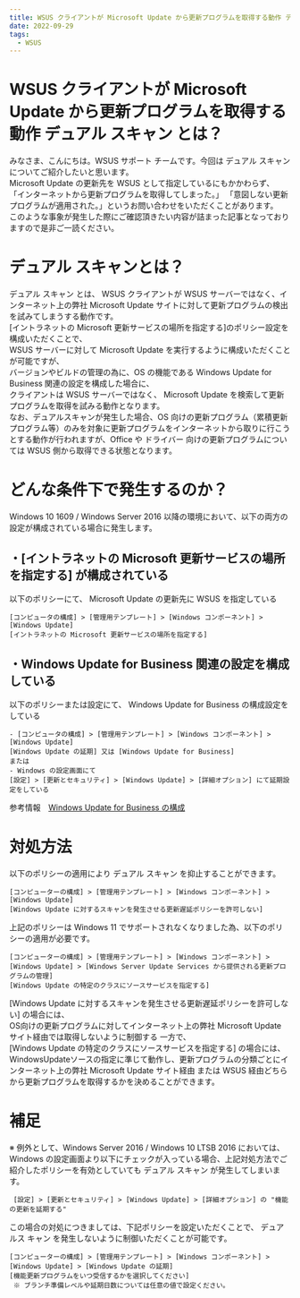 ```yaml
---
title: WSUS クライアントが Microsoft Update から更新プログラムを取得する動作 デュアル スキャン とは？
date: 2022-09-29
tags:
  - WSUS
---
```


# WSUS クライアントが Microsoft Update から更新プログラムを取得する動作 デュアル スキャン とは？  
みなさま、こんにちは。WSUS サポート チームです。今回は デュアル スキャン についてご紹介したいと思います。  
Microsoft Update の更新先を WSUS として指定しているにもかかわらず、  
「インターネットから更新プログラムを取得してしまった。」 「意図しない更新プログラムが適用された。」というお問い合わせをいただくことがあります。  
このような事象が発生した際にご確認頂きたい内容が詰まった記事となっておりますので是非ご一読ください。　　

# デュアル スキャンとは？  
デュアル スキャン とは、 WSUS クライアントが WSUS サーバーではなく、インターネット上の弊社 Microsoft Update サイトに対して更新プログラムの検出を試みてしまうする動作です。  
[イントラネットの Microsoft 更新サービスの場所を指定する]のポリシー設定を構成いただくことで、  
WSUS サーバーに対して Microsoft Update を実行するように構成いただくことが可能ですが、  
バージョンやビルドの管理の為に、OS の機能である Windows Update for Business 関連の設定を構成した場合に、  
クライアントは WSUS サーバーではなく、 Microsoft Update を検索して更新プログラムを取得を試みる動作となります。  
なお、デュアルスキャンが発生した場合、OS 向けの更新プログラム（累積更新プログラム等）のみを対象に更新プログラムをインターネットから取りに行こうとする動作が行われますが、Office や ドライバー 向けの更新プログラムについては WSUS 側から取得できる状態となります。

# どんな条件下で発生するのか？  
Windows 10 1609 / Windows Server 2016 以降の環境において、以下の両方の設定が構成されている場合に発生します。    

## ・[イントラネットの Microsoft 更新サービスの場所を指定する] が構成されている  
以下のポリシーにて、 Microsoft Update の更新先に WSUS を指定している  
```
[コンピュータの構成] > [管理用テンプレート] > [Windows コンポーネント] > [Windows Update]   
[イントラネットの Microsoft 更新サービスの場所を指定する]   
```
## ・Windows Update for Business 関連の設定を構成している  
以下のポリシーまたは設定にて、 Windows Update for Business の構成設定をしている  
 ```
- [コンピュータの構成] > [管理用テンプレート] > [Windows コンポーネント] > [Windows Update]   
[Windows Update の延期] 又は [Windows Update for Business]   
 または  
- Windows の設定画面にて
[設定] > [更新とセキュリティ] > [Windows Update] > [詳細オプション] にて延期設定をしている  
```
参考情報　[Windows Update for Business の構成](https://docs.microsoft.com/ja-jp/windows/deployment/update/waas-configure-wufb)  

# 対処方法   
以下のポリシーの適用により デュアル スキャン を抑止することができます。  
```
[コンピューターの構成] > [管理用テンプレート] > [Windows コンポーネント] > [Windows Update]   
[Windows Update に対するスキャンを発生させる更新遅延ポリシーを許可しない]   
```
 上記のポリシーは Windows 11 でサポートされなくなりました為、以下のポリシーの適用が必要です。
 ```
 [コンピューターの構成] > [管理用テンプレート] > [Windows コンポーネント] > [Windows Update] > [Windows Server Update Services から提供される更新プログラムの管理] 
[Windows Update の特定のクラスにソースサービスを指定する] 
```  

[Windows Update に対するスキャンを発生させる更新遅延ポリシーを許可しない] の場合には、  
OS向けの更新プログラムに対してインターネット上の弊社 Microsoft Update サイト経由では取得しないように制御する 一方で、  
[Windows Update の特定のクラスにソースサービスを指定する] の場合には、  
WindowsUpdateソースの指定に準じて動作し、更新プログラムの分類ごとにインターネット上の弊社 Microsoft Update サイト経由 または WSUS 経由どちらから更新プログラムを取得するかを決めることができます。  

# 補足
※ 例外として、Windows Server 2016 / Windows 10 LTSB 2016 においては、  
Windows の設定画面より以下にチェックが入っている場合、上記対処方法でご紹介したポリシーを有効としていても デュアル スキャン が発生してしまいます。  
```
 [設定] > [更新とセキュリティ] > [Windows Update] > [詳細オプション] の "機能の更新を延期する"
```
この場合の対処につきましては、下記ポリシーを設定いただくことで、 デュアルス キャン を発生しないように制御いただくことが可能です。  
```
[コンピューターの構成] > [管理用テンプレート] > [Windows コンポーネント] > [Windows Update] > [Windows Update の延期]   
[機能更新プログラムをいつ受信するかを選択してください] 
 ※ ブランチ準備レベルや延期日数については任意の値で設定ください。 
 ``` 
 


